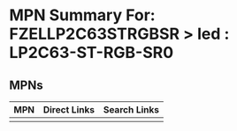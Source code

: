 



# MPN Summary For: FZELLP2C63STRGBSR > led : LP2C63-ST-RGB-SR0

## MPNs
  

|MPN|Direct Links|Search Links|
| :--- | :--- | :--- |
||||
